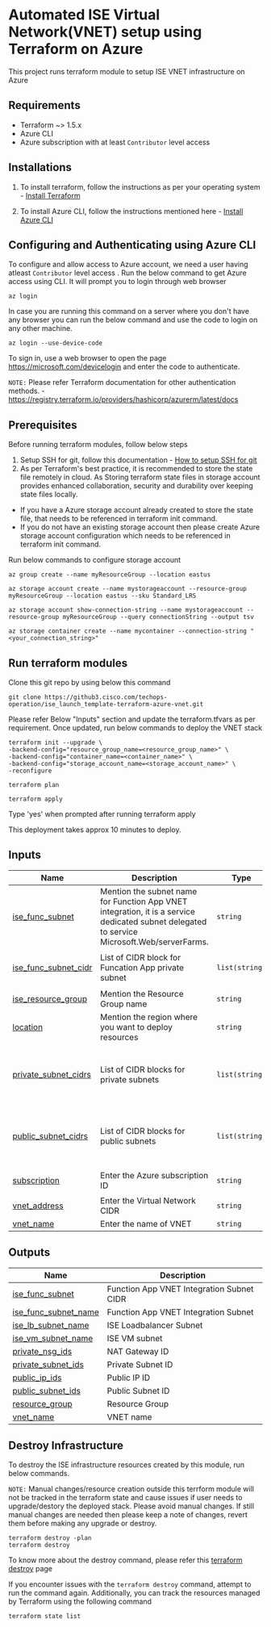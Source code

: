 # Automated ISE Virtual Network(VNET) setup using Terraform on Azure

This project runs terraform module to setup ISE VNET infrastructure on Azure

## Requirements
- Terraform ~> 1.5.x
- Azure CLI
- Azure subscription with at least `Contributor` level access

## Installations

1. To install terraform, follow the instructions as per your operating system - [Install Terraform](https://developer.hashicorp.com/terraform/tutorials/azure-get-started/install-cli)

2. To install Azure CLI, follow the instructions mentioned here - [Install Azure CLI](https://learn.microsoft.com/en-us/cli/azure/install-azure-cli)


## Configuring and Authenticating using Azure CLI

To configure and allow access to Azure account, we need a user having atleast `Contributor` level access . Run the below command to get Azure access using CLI. It will prompt you to login through web browser
```
az login
```

In case you are running this command on a server where you don't have any browser you can run the below command and use the code to login on any other machine.
```
az login --use-device-code
```

To sign in, use a web browser to open the page https://microsoft.com/devicelogin and enter the code to authenticate.

`NOTE:` Please refer Terraform documentation for other authentication methods. -  https://registry.terraform.io/providers/hashicorp/azurerm/latest/docs


## Prerequisites
Before running terraform modules, follow below steps

1. Setup SSH for git, follow this documentation - [How to setup SSH for git](https://www.warp.dev/terminus/git-clone-ssh) 
2. As per Terraform's best practice, it is recommended to store the state file remotely in cloud. As Storing terraform state files in storage account provides enhanced collaboration, security and durability over keeping state files locally.
- If you have a Azure storage account already created to store the state file, that needs to be referenced in terraform init command. 
- If you do not have an existing storage account then please create Azure storage account configuration which needs to be referenced in terraform init command.

Run below commands to configure storage account
```
az group create --name myResourceGroup --location eastus

az storage account create --name mystorageaccount --resource-group myResourceGroup --location eastus --sku Standard_LRS

az storage account show-connection-string --name mystorageaccount --resource-group myResourceGroup --query connectionString --output tsv

az storage container create --name mycontainer --connection-string "<your_connection_string>"
```

## Run terraform modules

Clone this git repo by using below this command 
  ```
  git clone https://github3.cisco.com/techops-operation/ise_launch_template-terraform-azure-vnet.git
  ```

Please refer Below "Inputs" section and update the terraform.tfvars as per requirement. 
Once updated, run below commands to deploy the VNET stack
```
terraform init --upgrade \
-backend-config="resource_group_name=<resource_group_name>" \
-backend-config="container_name=<container_name>" \
-backend-config="storage_account_name=<storage_account_name>" \
-reconfigure

terraform plan

terraform apply
```

Type 'yes' when prompted after running terraform apply

This deployment takes approx 10 minutes to deploy.



## Inputs

| Name | Description | Type | Default | Required |
|------|-------------|------|---------|:--------:|
| <a name="input_ise_func_subnet"></a> [ise\_func\_subnet](#input\_ise\_func\_subnet) | Mention the subnet name for Function App VNET integration, it is a service dedicated subnet delegated to service Microsoft.Web/serverFarms. | `string` | `"ise_func_subnet"` |
| <a name="input_ise_func_subnet_cidr"></a> [ise\_func\_subnet\_cidr](#input\_ise\_func\_subnet\_cidr) | List of CIDR block for Funcation App private subnet | `list(string)` | <pre>[<br>  "10.0.14.0/26"<br>]</pre> |
| <a name="input_ise_resource_group"></a> [ise\_resource\_group](#input\_ise\_resource\_group) | Mention the Resource Group name | `string` | `"Cisco_ISE_RG"` |
| <a name="input_location"></a> [location](#input\_location) | Mention the region where you want to deploy resources | `string` | `"East US"` |
| <a name="input_private_subnet_cidrs"></a> [private\_subnet\_cidrs](#input\_private\_subnet\_cidrs) | List of CIDR blocks for private subnets | `list(string)` | <pre>[<br>  "10.0.11.0/24",<br>  "10.0.12.0/24",<br>  "10.0.13.0/24"<br>]</pre> |
| <a name="input_public_subnet_cidrs"></a> [public\_subnet\_cidrs](#input\_public\_subnet\_cidrs) | List of CIDR blocks for public subnets | `list(string)` | <pre>[<br>  "10.0.1.0/24",<br>  "10.0.2.0/24",<br>  "10.0.3.0/24"<br>]</pre> |
| <a name="input_subscription"></a> [subscription](#input\_subscription) | Enter the Azure subscription ID | `string` | `"a8b4411b-d161-41bf-82f5-7d80b0f9aa35"` |
| <a name="input_vnet_address"></a> [vnet\_address](#input\_vnet\_address) | Enter the Virtual Network CIDR | `string` | `"10.0.0.0/16"` |
| <a name="input_vnet_name"></a> [vnet\_name](#input\_vnet\_name) | Enter the name of VNET | `string` | `"ise_vnet"` |

## Outputs

| Name | Description |
|------|-------------|
| <a name="output_ise_func_subnet"></a> [ise\_func\_subnet](#output\_ise\_func\_subnet) | Function App VNET Integration Subnet CIDR |
| <a name="output_ise_func_subnet_name"></a> [ise\_func\_subnet\_name](#output\_ise\_func\_subnet\_name) | Function App VNET Integration Subnet |
| <a name="output_ise_lb_subnet_name"></a> [ise\_lb\_subnet\_name](#output\_ise\_lb\_subnet\_name) | ISE Loadbalancer Subnet |
| <a name="output_ise_vm_subnet_name"></a> [ise\_vm\_subnet\_name](#output\_ise\_vm\_subnet\_name) | ISE VM subnet |
| <a name="output_private_nsg_ids"></a> [private\_nsg\_ids](#output\_private\_nsg\_ids) | NAT Gateway ID |
| <a name="output_private_subnet_ids"></a> [private\_subnet\_ids](#output\_private\_subnet\_ids) | Private Subnet ID |
| <a name="output_public_ip_ids"></a> [public\_ip\_ids](#output\_public\_ip\_ids) | Public IP ID |
| <a name="output_public_subnet_ids"></a> [public\_subnet\_ids](#output\_public\_subnet\_ids) | Public Subnet ID |
| <a name="output_resource_group"></a> [resource\_group](#output\_resource\_group) | Resource Group |
| <a name="output_vnet_name"></a> [vnet\_name](#output\_vnet\_name) | VNET name |

## Destroy Infrastructure

To destroy the ISE infrastructure resources created by this module, run below commands.

`NOTE:`
Manual changes/resource creation outside this terrform module will not be tracked in the terraform state and cause issues if user needs to upgrade/destory the deployed stack. Please avoid manual changes. 
If still manual changes are needed then please keep a note of changes, revert them before making any upgrade or destroy.

```
terraform destroy -plan
terraform destroy
``` 
To know more about the destroy command, please refer this [terraform destroy](https://developer.hashicorp.com/terraform/cli/commands/destroy) page

If you encounter issues with the `terraform destroy` command, attempt to run the command again. Additionally, you can track the resources managed by Terraform using the following command

```
terraform state list
```